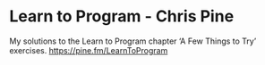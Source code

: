 # Learn to Program - Chris Pine

My solutions to the Learn to Program chapter ‘A Few Things to Try’ exercises. https://pine.fm/LearnToProgram
